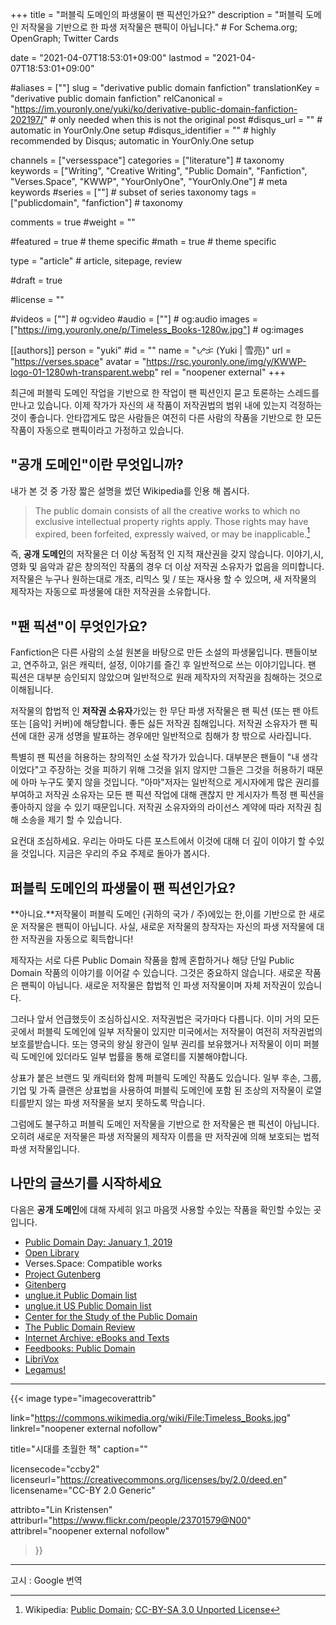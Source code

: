 +++
title = "퍼블릭 도메인의 파생물이 팬 픽션인가요?"
description = "퍼블릭 도메인 저작물을 기반으로 한 파생 저작물은 팬픽이 아닙니다."	# For Schema.org; OpenGraph; Twitter Cards

date = "2021-04-07T18:53:01+09:00"
lastmod = "2021-04-07T18:53:01+09:00"

#aliases = [""]
slug = "derivative public domain fanfiction"
translationKey = "derivative public domain fanfiction"
relCanonical = "https://im.youronly.one/yuki/ko/derivative-public-domain-fanfiction-202197/"                           # only needed when this is not the original post
#disqus_url = ""                                                    # automatic in YourOnly.One setup
#disqus_identifier = ""                                             # highly recommended by Disqus; automatic in YourOnly.One setup

channels = ["versesspace"]
categories = ["literature"]														# taxonomy
keywords = ["Writing", "Creative Writing", "Public Domain", "Fanfiction", "Verses.Space", "KWWP", "YourOnlyOne", "YourOnly.One"]															# meta keywords
#series = [""]																# subset of series taxonomy
tags = ["publicdomain", "fanfiction"]																	# taxonomy

comments = true
#weight = ""

#featured = true															# theme specific
#math = true																	# theme specific

type = "article"                                                           # article, sitepage, review

#draft = true

#license = ""

#videos = [""]																# og:video
#audio = [""]																# og:audio
images = ["https://img.youronly.one/p/Timeless_Books-1280w.jpg"]    # og:images

[[authors]]
person = "yuki"
#id = ""
name = "ᜌᜓᜃᜒ (Yuki | 雪亮)"
url = "https://verses.space"
avatar = "https://rsc.youronly.one/img/y/KWWP-logo-01-1280wh-transparent.webp"
rel = "noopener external"
+++

최근에 퍼블릭 도메인 작업을 기반으로 한 작업이 팬 픽션인지 묻고 토론하는 스레드를 만나고 있습니다. 이제 작가가 자신의 새 작품이 저작권법의 범위 내에 있는지 걱정하는 것이 좋습니다. 안타깝게도 많은 사람들은 여전히 다른 사람의 작품을 기반으로 한 모든 작품이 자동으로 팬픽이라고 가정하고 있습니다.

<!--more-->

## "공개 도메인"이란 무엇입니까?

내가 본 것 중 가장 짧은 설명을 썼던 Wikipedia를 인용 해 봅시다.

> The public domain consists of all the creative works to which no exclusive intellectual property rights apply. Those rights may have expired, been forfeited, expressly waived, or may be inapplicable.[^a]

즉, **공개 도메인**의 저작물은 더 이상 독점적 인 지적 재산권을 갖지 않습니다. 이야기,시, 영화 및 음악과 같은 창의적인 작품의 경우 더 이상 저작권 소유자가 없음을 의미합니다. 저작물은 누구나 원하는대로 개조, 리믹스 및 / 또는 재사용 할 수 있으며, 새 저작물의 제작자는 자동으로 파생물에 대한 저작권을 소유합니다.

[^a]: Wikipedia: [Public Domain](https://en.wikipedia.org/wiki/Public_domain); [CC-BY-SA 3.0 Unported License](https://en.wikipedia.org/wiki/Wikipedia:Text_of_Creative_Commons_Attribution-ShareAlike_3.0_Unported_License)

## "팬 픽션"이 무엇인가요?

Fanfiction은 다른 사람의 소설 원본을 바탕으로 만든 소설의 파생물입니다. 팬들이보고, 연주하고, 읽은 캐릭터, 설정, 이야기를 즐긴 후 일반적으로 쓰는 이야기입니다. 팬 픽션은 대부분 승인되지 않았으며 일반적으로 원래 제작자의 저작권을 침해하는 것으로 이해됩니다.

저작물의 합법적 인 **저작권 소유자**가있는 한 무단 파생 저작물은 팬 픽션 (또는 팬 아트 또는 [음악] 커버)에 해당합니다. 좋든 싫든 저작권 침해입니다. 저작권 소유자가 팬 픽션에 대한 공개 성명을 발표하는 경우에만 일반적으로 침해가 창 밖으로 사라집니다.

특별히 팬 픽션을 허용하는 창의적인 소설 작가가 있습니다. 대부분은 팬들이 "내 생각이었다"고 주장하는 것을 피하기 위해 그것을 읽지 않지만 그들은 그것을 허용하기 때문에 아마 누구도 쫓지 않을 것입니다. "아마"저자는 일반적으로 게시자에게 많은 권리를 부여하고 저작권 소유자는 모든 팬 픽션 작업에 대해 괜찮지 만 게시자가 특정 팬 픽션을 좋아하지 않을 수 있기 때문입니다. 저작권 소유자와의 라이선스 계약에 따라 저작권 침해 소송을 제기 할 수 있습니다.

요컨대 조심하세요. 우리는 아마도 다른 포스트에서 이것에 대해 더 깊이 이야기 할 수있을 것입니다. 지금은 우리의 주요 주제로 돌아가 봅시다.

## 퍼블릭 도메인의 파생물이 팬 픽션인가요?

**아니요.**저작물이 퍼블릭 도메인 (귀하의 국가 / 주)에있는 한,이를 기반으로 한 새로운 저작물은 팬픽이 아닙니다. 사실, 새로운 저작물의 창작자는 자신의 파생 저작물에 대한 저작권을 자동으로 획득합니다!

제작자는 서로 다른 Public Domain 작품을 함께 혼합하거나 해당 단일 Public Domain 작품의 이야기를 이어갈 수 있습니다. 그것은 중요하지 않습니다. 새로운 작품은 팬픽이 아닙니다. 새로운 저작물은 합법적 인 파생 저작물이며 자체 저작권이 있습니다.

그러나 앞서 언급했듯이 조심하십시오. 저작권법은 국가마다 다릅니다. 이미 거의 모든 곳에서 퍼블릭 도메인에 일부 저작물이 있지만 미국에서는 저작물이 여전히 저작권법의 보호를받습니다. 또는 영국의 왕실 왕관이 일부 권리를 보유했거나 저작물이 이미 퍼블릭 도메인에 있더라도 일부 법률을 통해 로열티를 지불해야합니다.

상표가 붙은 브랜드 및 캐릭터와 함께 퍼블릭 도메인 작품도 있습니다. 일부 후손, 그룹, 기업 및 가족 클랜은 상표법을 사용하여 퍼블릭 도메인에 포함 된 조상의 저작물이 로열티를받지 않는 파생 저작물을 보지 못하도록 막습니다.

그럼에도 불구하고 퍼블릭 도메인 저작물을 기반으로 한 저작물은 팬 픽션이 아닙니다. 오히려 새로운 저작물은 파생 저작물의 제작자 이름을 딴 저작권에 의해 보호되는 법적 파생 저작물입니다.

## 나만의 글쓰기를 시작하세요

다음은 **공개 도메인**에 대해 자세히 읽고 마음껏 사용할 수있는 작품을 확인할 수있는 곳입니다.

- [Public Domain Day: January 1, 2019](https://law.duke.edu/cspd/publicdomainday/2019/)
- [Open Library](https://openlibrary.org)
- Verses.Space: Compatible works
- [Project Gutenberg](https://www.gutenberg.org)
- [Gitenberg](https://www.gitenberg.org/)
- [unglue.it Public Domain list](https://unglue.it/free/kw.fiction/cc0/)
- [unglue.it US Public Domain list](https://unglue.it/free/kw.fiction/pd-us/)
- [Center for the Study of the Public Domain](https://law.duke.edu/cspd/)
- [The Public Domain Review](https://publicdomainreview.org/)
- [Internet Archive: eBooks and Texts](https://archive.org/details/texts)
- [Feedbooks: Public Domain](http://www.feedbooks.com/publicdomain)
- [LibriVox](https://librivox.org/)
- [Legamus!](https://legamus.eu/blog/)

---

{{< image
  type="imagecoverattrib"

  link="https://commons.wikimedia.org/wiki/File:Timeless_Books.jpg"
  linkrel="noopener external nofollow"

  title="시대를 초월한 책"
  caption=""

  licensecode="ccby2"
  licenseurl="https://creativecommons.org/licenses/by/2.0/deed.en"
  licensename="CC-BY 2.0 Generic"

  attribto="Lin Kristensen"
  attriburl="https://www.flickr.com/people/23701579@N00"
  attribrel="noopener external nofollow"
>}}

---

고시 : Google 번역
